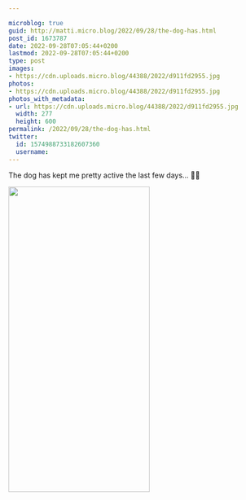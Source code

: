 ```yaml
---

microblog: true
guid: http://matti.micro.blog/2022/09/28/the-dog-has.html
post_id: 1673787
date: 2022-09-28T07:05:44+0200
lastmod: 2022-09-28T07:05:44+0200
type: post
images:
- https://cdn.uploads.micro.blog/44388/2022/d911fd2955.jpg
photos:
- https://cdn.uploads.micro.blog/44388/2022/d911fd2955.jpg
photos_with_metadata:
- url: https://cdn.uploads.micro.blog/44388/2022/d911fd2955.jpg
  width: 277
  height: 600
permalink: /2022/09/28/the-dog-has.html
twitter:
  id: 1574988733182607360
  username:
---
```

The dog has kept me pretty active the last few days… 🐶😅

<img src="uploads/2022/d911fd2955.jpg" width="277" height="600" alt="" />
